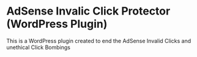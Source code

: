 # AdSense Invalic Click Protector (WordPress Plugin)
This is a WordPress plugin created to end the AdSense Invalid Clicks and unethical Click Bombings 

